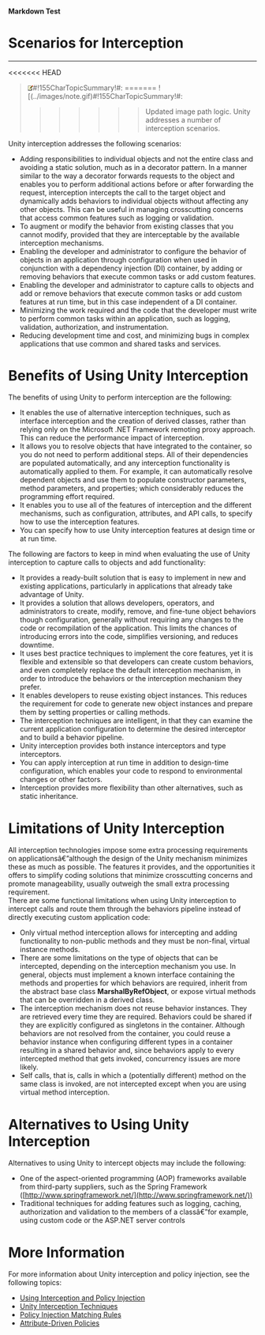 ﻿---
Source File Name: 75-Interception.docx
AssetID: ed7289ac-2407-409a-8a4d-04bc2a0c763a
Title: Scenarios for Interception
Order In ToC: 2\1
Output Filename: 2\1_Scenarios for Interception.markdown
---

#### Markdown Test ####
# Scenarios for Interception #
----------


<<<<<<< HEAD
> ![](images/note.gif)#!155CharTopicSummary!#:
> <a name="intro_highlights" href="#" xmlns:xlink="http://www.w3.org/1999/xlink"><span /></a>
=======
> ![(../images/note.gif)#!155CharTopicSummary!#:
> 
>>>>>>> Updated image path logic.
Unity addresses a number of interception scenarios.

Unity interception addresses the following scenarios:  
+ Adding responsibilities to individual objects and not the entire class and avoiding a static solution, much as in a decorator pattern. In a manner similar to the way a decorator forwards requests to the object and enables you to perform additional actions before or after forwarding the request, interception intercepts the call to the target object and dynamically adds behaviors to individual objects without affecting any other objects. This can be useful in managing crosscutting concerns that access common features such as logging or validation.
+ To augment or modify the behavior from existing classes that you cannot modify, provided that they are interceptable by the available interception mechanisms.
+ Enabling the developer and administrator to configure the behavior of objects in an application through configuration when used in conjunction with a dependency injection (DI) container, by adding or removing behaviors that execute common tasks or add custom features.
+ Enabling the developer and administrator to capture calls to objects and add or remove behaviors that execute common tasks or add custom features at run time, but in this case independent of a DI container.
+ Minimizing the work required and the code that the developer must write to perform common tasks within an application, such as logging, validation, authorization, and instrumentation.
+ Reducing development time and cost, and minimizing bugs in complex applications that use common and shared tasks and services.

# Benefits of Using Unity Interception #
The benefits of using Unity to perform interception are the following:  
+ It enables the use of alternative interception techniques, such as interface interception and the creation of derived classes, rather than relying only on the Microsoft .NET Framework remoting proxy approach. This can reduce the performance impact of interception.
+ It allows you to resolve objects that have integrated to the container, so you do not need to perform additional steps. All of their dependencies are populated automatically, and any interception functionality is automatically applied to them. For example, it can automatically resolve dependent objects and use them to populate constructor parameters, method parameters, and properties; which considerably reduces the programming effort required.
+ It enables you to use all of the features of interception and the different mechanisms, such as configuration, attributes, and API calls, to specify how to use the interception features.
+ You can specify how to use Unity interception features at design time or at run time. 

The following are factors to keep in mind when evaluating the use of Unity interception to capture calls to objects and add functionality:  
+ It provides a ready-built solution that is easy to implement in new and existing applications, particularly in applications that already take advantage of Unity.
+ It provides a solution that allows developers, operators, and administrators to create, modify, remove, and fine-tune object behaviors though configuration, generally without requiring any changes to the code or recompilation of the application. This limits the chances of introducing errors into the code, simplifies versioning, and reduces downtime.
+ It uses best practice techniques to implement the core features, yet it is flexible and extensible so that developers can create custom behaviors, and even completely replace the default interception mechanism, in order to introduce the behaviors or the interception mechanism they prefer.
+ It enables developers to reuse existing object instances. This reduces the requirement for code to generate new object instances and prepare them by setting properties or calling methods.
+ The interception techniques are intelligent, in that they can examine the current application configuration to determine the desired interceptor and to build a behavior pipeline. 
+ Unity interception provides both instance interceptors and type interceptors.
+ You can apply interception at run time in addition to design-time configuration, which enables your code to respond to environmental changes or other factors.
+ Interception provides more flexibility than other alternatives, such as static inheritance. 

# Limitations of Unity Interception #
All interception technologies impose some extra processing requirements on applicationsâ€”although the design of the Unity mechanism minimizes these as much as possible. The features it provides, and the opportunities it offers to simplify coding solutions that minimize crosscutting concerns and promote manageability, usually outweigh the small extra processing requirement.   
There are some functional limitations when using Unity interception to intercept calls and route them through the behaviors pipeline instead of directly executing custom application code:  
+ Only virtual method interception allows for intercepting and adding functionality to non-public methods and they must be non-final, virtual instance methods.
+ There are some limitations on the type of objects that can be intercepted, depending on the interception mechanism you use. In general, objects must implement a known interface containing the methods and properties for which behaviors are required, inherit from the abstract base class **MarshalByRefObject**, or expose virtual methods that can be overridden in a derived class.
+ The interception mechanism does not reuse behavior instances. They are retrieved every time they are required. Behaviors could be shared if they are explicitly configured as singletons in the container. Although behaviors are not resolved from the container, you could reuse a behavior instance when configuring different types in a container resulting in a shared behavior and, since behaviors apply to every intercepted method that gets invoked, concurrency issues are more likely.
+ Self calls, that is, calls in which a (potentially different) method on the same class is invoked, are not intercepted except when you are using virtual method interception.

# Alternatives to Using Unity Interception #
Alternatives to using Unity to intercept objects may include the following:  
+ One of the aspect-oriented programming (AOP) frameworks available from third-party suppliers, such as the Spring Framework ([http://www.springframework.net/](http://www.springframework.net/))
+ Traditional techniques for adding features such as logging, caching, authorization and validation to the members of a classâ€”for example, using custom code or the ASP.NET server controls

# More Information #
For more information about Unity interception and policy injection, see the following topics:  
+ [Using Interception and Policy Injection](test-markdown_7a2c7fa6-28c2-479e-8df9-b4651824eb94.html)
+ [Unity Interception Techniques](test-markdown_9765b670-328a-488c-a219-d114381b7c75.html)
+ [Policy Injection Matching Rules](test-markdown_412f3261-e0f5-4998-8373-5dc2ebda16af.html)
+ [Attribute-Driven Policies](test-markdown_456aac54-4ba3-4904-adae-36fb5227fabc.html)


